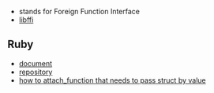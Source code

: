 * stands for Foreign Function Interface
* [libffi](http://www.sourceware.org/libffi/)

## Ruby
* [document](http://www.rubydoc.info/gems/ffi/frames)
* [repository](http://wiki.github.com/ffi/ffi)
* [how to attach_function that needs to pass struct by value](http://stackoverflow.com/questions/8982393/how-to-wrap-function-in-ruby-ffi-method-that-takes-struct-as-argument)